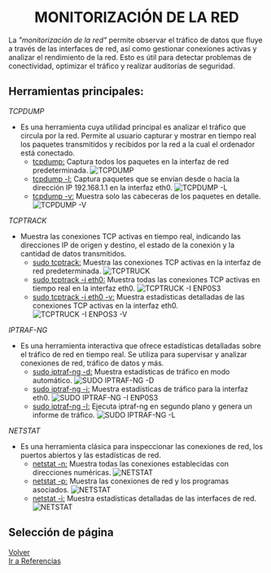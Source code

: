 # <h1 align="center"> MONITORIZACIÓN DE LA RED </h> 

La *"monitorización de la red"* permite observar el tráfico de datos que fluye a través de las interfaces de red, así como gestionar conexiones activas y analizar el rendimiento de la red. Esto es útil para detectar problemas de conectividad, optimizar el tráfico y realizar auditorías de seguridad. 

## **Herramientas principales:** 

*TCPDUMP* 
- Es una herramienta cuya utilidad principal es analizar el tráfico que circula por la red. Permite al usuario capturar y mostrar en tiempo real los paquetes transmitidos y recibidos por la red a la cual el ordenador está conectado. 
  - <ins>tcpdump:</ins> Captura todos los paquetes en la interfaz de red predeterminada. 
![TCPDUMP](img/TCPDUMP.png) 
  - <ins>tcpdump -l:</ins> Captura paquetes que se envían desde o hacia la dirección IP 192.168.1.1 en la interfaz eth0. 
![TCPDUMP -L](img/TCPDUMP-L.png) 
  - <ins>tcpdump -v:</ins> Muestra solo las cabeceras de los paquetes en detalle. 
![TCPDUMP -V](img/TCPDUMP-V.png) 

*TCPTRACK* 
- Muestra las conexiones TCP activas en tiempo real, indicando las direcciones IP de origen y destino, el estado de la conexión y la cantidad de datos transmitidos. 
  - <ins>sudo tcptrack:</ins> Muestra las conexiones TCP activas en la interfaz de red predeterminada. 
![TCPTRUCK](img/TCPTRUCK.png) 
  - <ins>sudo tcptrack -i eth0:</ins> Muestra todas las conexiones TCP activas en tiempo real en la interfaz eth0. 
![TCPTRUCK -I ENP0S3](img/TCPTRUCK-I.png) 
  - <ins>sudo tcptrack -i eth0 -v:</ins> Muestra estadísticas detalladas de las conexiones TCP activas en la interfaz eth0. 
![TCPTRUCK -I ENPOS3 -V](img/TCPTRUCK-I-V.png) 

*IPTRAF-NG* 
- Es una herramienta interactiva que ofrece estadísticas detalladas sobre el tráfico de red en tiempo real. Se utiliza para supervisar y analizar conexiones de red, tráfico de datos y más.
  - <ins>sudo iptraf-ng -d:</ins> Muestra estadísticas de tráfico en modo automático. 
![SUDO IPTRAF-NG -D](img/IPTRAF-NG-D.png) 
  - <ins>sudo iptraf-ng -i:</ins> Muestra estadísticas de tráfico para la interfaz eth0. 
![SUDO IPTRAF-NG -I ENP0S3](img/IPTRAF-NG-I.png) 
  - <ins>sudo iptraf-ng -l:</ins> Ejecuta iptraf-ng en segundo plano y genera un informe de tráfico. 
![SUDO IPTRAF-NG -L](img/IPTRAF-NG-L.png) 

*NETSTAT* 
- Es una herramienta clásica para inspeccionar las conexiones de red, los puertos abiertos y las estadísticas de red. 
  - <ins>netstat -n:</ins> Muestra todas las conexiones establecidas con direcciones numéricas. 
![NETSTAT](img/NETSTAT-N.png) 
  - <ins>netstat -p:</ins> Muestra las conexiones de red y los programas asociados. 
![NETSTAT](img/NETSTAT-P.png) 
  - <ins>netstat -i:</ins> Muestra estadísticas detalladas de las interfaces de red. 
![NETSTAT](img/NETSTAT-I.png) 

## Selección de página 
[Volver](./Monitorizacion-Almacenamiento.md)     
[Ir a Referencias](./Referencias.md)  
